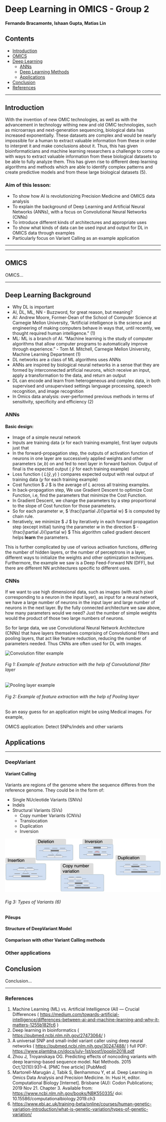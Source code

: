 # Deep Learning in OMICS - Group 2
#### Fernando Bracamonte, Ishaan Gupta, Matias Lin

<!--lets update Contents after we're done finalizing the rest-->

## Contents
- [Introduction](#Introduction)
- [OMICS](#OMICS)
- [Deep Learning](#Deep-Learning)
  * [ANNs](#ANNs)
  * [Deep Learning Methods](#Deep-Learning-Methods)
  * [Applications](#Applications)
- [Conclusion](#Conclusion)
- [References](#References)

---


## Introduction

With the invention of new OMIC technologies, as well as with the advancement in technology withing new and old OMIC technologies, such as microarrays and next-generation sequencing, biological data has increased exponentially. These datasets are complex and would be nearly impossible for a human to extract valuable information from these in order to interpret it and make conclusions about it. Thus, this has given bioinformaticians and machine learning researchers a challenge to come up with ways to extract valuable information from these biological datasets to be able to fully analyze them. This has given rise to different deep learning algorithms and methods which are able to identify complex patterns and create predictive models and from these large biological datasets (5). 

### Aim of this lesson:
- To show how AI is revolutionizing Precision Medicine and OMICS data analysis
- To explain the background of Deep Learning and Artificial Neural Networks (ANNs), with a focus on Convolutional Neural Networks (CNNs)
- To introduce different kinds of architectures and appropriate uses
- To show what kinds of data can be used input and output for DL in OMICS data through examples
- Particularly focus on Variant Calling as an example application

---

---

## OMICS

OMICS...


---

## Deep Learning Background
- Why DL is important
- AI, DL, ML, NN - Buzzword, for great reason, but meaning?
- AI: Andrew Moore, Former-Dean of the School of Computer Science at Carnegie Mellon University, “Artificial intelligence is the science and engineering of making computers behave in ways that, until recently, we thought required human intelligence.” (1)
- ML: ML is a branch of AI. “Machine learning is the study of computer algorithms that allow computer programs to automatically improve through experience.” -  Tom M. Mitchell, Carnegie Mellon University, Machine Learning Department (1)
- DL networks are a class of ML algorithms uses ANNs
- ANNs are inspired by biological neural networks in a sense that they are formed by interconnected artificial neurons, which receive an input, apply a transformation to the data, and return an output
- DL can encode and learn from heterogeneous and complex data, in both supervised and unsupervised settings
language processing, speech recognition, and image recognition
- In Omics data analysis: over-performed previous methods in terms of sensitivity, specificity and efficiency (2)

### ANNs

#### Basic design: 

- Image of a simple neural network
- Inputs are training data ($x$ for each training  example), first layer outputs just that
- In the forward-propagation step, the outputs of activation function of neurons in one layer are successively applied weights and other parameters ($w,b$)   on and fed to next layer in forward fashion. Output of final is the expected output ( $\hat{y}$ for each training example)
- Loss function ( $L(\hat{y},y)$ ) compares expected output with real output of training data ($y$ for each training example)
- Cost function $ J $ is the average of $L$ across all training examples.
- In back-propagation step, We use Gradient Descent to optimize Cost Function, i.e, find the parameters that minimize the Cost Function.
- In Gradient Descent, we change the parameters by a step proportional to the slope of Cost function for those parameters.
- So for each parameter $w$, $ \frac{\partial J}{\partial w} $ is computed by chain rule.
- Iteratively, we minimize $ J $ by iteratively in each forward propagation step (except initial) tuning the parameter $w$ in the direction $ -\frac{\partial J}{\partial w} $ This algorithm called gradient descent helps **learn** the parameters.

This is further complicated by use of various activation functions, differing the number of hidden layers, or the number of perceptrons in a layer, different ways to initialize the weights and other optimization techniques.
Furthermore, the example we saw is a Deep Feed-Forward NN (DFF), but there are different NN architectures specific to different uses. 

### CNNs
If we want to use high dimensional data, such as images (with each pixel corresponding to a neuron in the input layer), as input for a neural network, we have a large number of neurons in the input layer and large number of neurons in the next layer. By the fully connected architecture we saw above, how many parameters would we need? Just the number of simple weights would the product of those two large numbers of neurons.

So for large data, we use Convolutional Neural Network Architecture (CNNs) that have layers themselves comprising of Convolutional filters and pooling layers, that act like feature reduction, reducing the number of parameters needed. Thus CNNs are often used for DL with images.

![Convolution filter example](https://cdn.analyticsvidhya.com/wp-content/uploads/2018/12/Screenshot-from-2018-12-07-15-21-02.png)
###### Fig 1: Example of feature extraction with the help of Convolutional filter layer
![Pooling layer example](https://miro.medium.com/max/1400/1*-3-9b0tAakAsdozzhNlEww.png)
###### Fig 2: Example of feature extraction with the help of Pooling layer

<!--CNN for medical images here-->

So an easy guess for an application might be using Medical images. For example, 

OMICS application:
Detect SNPs/indels and other variants


## Applications

---
### DeepVariant

#### Variant Calling
Variants are regions of the genome where the sequence differes from the reference genome. They could be in the form of:
- Single NUcleotide Variants (SNVs)
- Indels
- Structural Variants (SVs)
  * Copy number Variants (CNVs)
  * Translocation
  * Duplication
  * Inversion

![Variants types](Images/TypesOfVariants.png)
###### Fig 3: Types of Variants (6)

#### Pileups

#### Structure of DeepVariant Model

#### Comparison with other Variant Calling methods

### Other applications

## Conclusion

Conclusion...

---

### References 

1. Machine Learning (ML) vs. Artificial Intelligence (AI) — Crucial Differences ( https://medium.com/towards-artificial-intelligence/differences-between-ai-and-machine-learning-and-why-it-matters-1255b182fc6 )
2. Deep learning in bioinformatics ( https://pubmed.ncbi.nlm.nih.gov/27473064/ ) 
3. A universal SNP and small-indel variant caller using deep neural networks ( https://pubmed.ncbi.nlm.nih.gov/30247488/ ) 
full PDF: https://www.plantdna.cn/docs/july-1st/post1/poplin2018.pdf
4. Zhou J, Troyanskaya OG. Predicting effects of noncoding variants with deep learning-based sequence model. Nat Methods. 2015 Oct;12(10):931–4. [PMC free article] [PubMed]
5. Martorell-Marugán J, Tabik S, Benhammou Y, et al. Deep Learning in Omics Data Analysis and Precision Medicine. In: Husi H, editor. Computational Biology \[Internet\]. Brisbane (AU): Codon Publications; 2019 Nov 21. Chapter 3. Available from: https://www.ncbi.nlm.nih.gov/books/NBK550335/ doi: 10.15586/computationalbiology.2019.ch3
6. https://www.ebi.ac.uk/training-beta/online/courses/human-genetic-variation-introduction/what-is-genetic-variation/types-of-genetic-variation/


